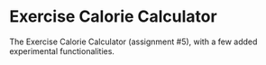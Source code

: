 # Exercise Calorie Calculator
The Exercise Calorie Calculator (assignment #5), 
with a few added experimental functionalities.
